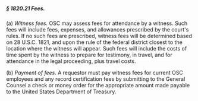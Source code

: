 ##### § 1820.21 Fees. #####

(a) *Witness fees.* OSC may assess fees for attendance by a witness. Such fees will include fees, expenses, and allowances prescribed by the court's rules. If no such fees are prescribed, witness fees will be determined based on 28 U.S.C. 1821, and upon the rule of the federal district closest to the location where the witness will appear. Such fees will include the costs of time spent by the witness to prepare for testimony, in travel, and for attendance in the legal proceeding, plus travel costs.

(b) *Payment of fees.* A requestor must pay witness fees for current OSC employees and any record certification fees by submitting to the General Counsel a check or money order for the appropriate amount made payable to the United States Department of Treasury.